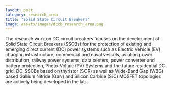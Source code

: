 ```yaml
---
layout: post
category: research_area
title: "Solid State Circuit Breakers"
image: assets/images/dccb_research_area.png
---
```


The research work on DC circuit breakers focuses on the development of Solid State Circuit Breakers (SSCBs) for the protection of existing and emerging direct current (DC) power systems such as Electric Vehicle (EV) charging infrastructure, commercial and naval vessels, aviation power distribution, railway power systems, data centers, power converter and battery protection, Photo-Voltaic (PV) Systems and the future residential DC grid. DC-SSCBs based on thyristor (SCR) as well as Wide-Band Gap (WBG) based Gallium Nitride (GaN) and Silicon Carbide (SiC) MOSFET topologies are actively being developed in the lab.